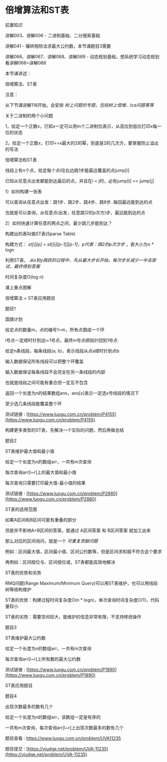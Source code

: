 # 倍增算法和ST表

前置知识

讲解003、讲解006 - 二进制基础、二分搜索基础

讲解041 - 辗转相除法求最大公约数，本节课题目3需要

讲解066、讲解067、讲解068、讲解069 - 动态规划基础，想系统学习动态规划看讲解066~讲解088

本节课讲述：

倍增算法、ST表

注意：

从下节课讲解118开始，会安排 _树上问题的专题，包括树上倍增、lca问题等等_

关于二进制的两个小问题

1，给定一个正数x，已知x一定可以用m个二进制位表示，从高位到低位打印x每一位的状态

2，给定一个正数x，打印<=x最大的2的幂，到底是2的几次方，要掌握防止溢出的写法

倍增算法和ST表

线段上有n个点，给定每个点i往右边跳1步能最远覆盖的点jump[i]

已知从任意点出发都能到达最后的点，并且在i < j时，必有jump[i] <= jump[j]

1）如何构建一张表

可以查询从任意点出发：跳1步、跳2步、跳4步、跳8步..每回最远能到达的点

也就是可以查询，从任意点i出发，任意跳(2的p次方)步，最远能到达的点

2）如何快速计算任意的两点之间，最少跳几步能到达？

构建出的表叫做ST表(Sparse Table)

构建方式： _st[i][p] = st[[i][p-1]][p-1]，p代表：跳2的p次方步_ ，表大小为n * logn

利用ST表， _从x到y跳跃的过程中，先从最大步长开始，每次步长减少一半去尝试，最终得到答案_

时间复杂度O(log n)

课上重点图解

倍增算法 + ST表应用题目

题目1

国旗计划

给定点的数量m，点的编号1~m，所有点围成一个环

i号点一定顺时针到达i+1号点，最终m号点顺指针回到1号点

给定n条线段，每条线段(a, b)，表示线段从点a顺时针到点b

输入数据保证所有线段可以把整个环覆盖

输入数据保证每条线段不会完全在另一条线段的内部

也就是线段之间可能有重合但一定互不包含

返回一个长度为n的结果数组ans，ans[x]表示一定选x号线段的情况下

至少选几条线段能覆盖整个环

测试链接 : [https://www.luogu.com.cn/problem/P4155](https://www.luogu.com.cn/problem/P4155)

构建更多类型的ST表，先解决一个实际的问题，然后再做总结

题目2

ST表维护最大值和最小值

给定一个长度为n的数组arr，一共有m次查询

每次查询arr[l~r]上的最大值和最小值

每次查询只需要打印最大值-最小值的结果

测试链接 : [https://www.luogu.com.cn/problem/P2880](https://www.luogu.com.cn/problem/P2880)

ST表的适用范围

如果A区间和B区间可能有重叠的部分

但是并不影响A+B区间的答案，能通过 A区间答案 和 B区间答案 就加工出来

那么对应的区间询问，就是一个 _可重复贡献问题_

例如：区间最大值，区间最小值、区间公约数等，但是区间求和就不符合这个要求

再例如：区间按位与、区间按位或，ST表都能高效地解决

ST表的优势和劣势

RMQ问题(Range Maximum/Minimum Query)可以用ST表维护，也可以用线段树等结构维护

ST表的优势：构建过程时间复杂度O(n * logn)，单次查询时间复杂度O(1)，代码量较小

ST表的劣势：需要空间较大，能维护的信息非常有限，不支持修改操作

题目3

ST表维护最大公约数

给定一个长度为n的数组arr，一共有m次查询

每次查询arr[l~r]上所有数的最大公约数

测试链接 : [https://www.luogu.com.cn/problem/P1890](https://www.luogu.com.cn/problem/P1890)

ST表应用题目

题目4

出现次数最多的数有几个

给定一个长度为n的数组arr，该数组一定是有序的

一共有m次查询，每次查询arr[l~r]上出现次数最多的数有几个

题目查看 : https://www.luogu.com.cn/problem/UVA11235

题目提交 : [https://vjudge.net/problem/UVA-11235](https://vjudge.net/problem/UVA-11235)

